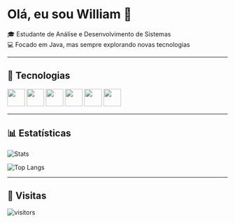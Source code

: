 # Olá, eu sou William 👋

🎓 Estudante de Análise e Desenvolvimento de Sistemas  
💻 Focado em Java, mas sempre explorando novas tecnologias  

---

## 🚀 Tecnologias

<img src="https://cdn.jsdelivr.net/gh/devicons/devicon/icons/java/java-original.svg" width="40"/>
<img src="https://cdn.jsdelivr.net/gh/devicons/devicon/icons/javascript/javascript-original.svg" width="40"/> 
<img src="https://cdn.jsdelivr.net/gh/devicons/devicon/icons/html5/html5-original.svg" width="40"/> 
<img src="https://cdn.jsdelivr.net/gh/devicons/devicon/icons/css3/css3-original.svg" width="40"/> 
<img src="https://cdn.jsdelivr.net/gh/devicons/devicon/icons/mysql/mysql-original.svg" width="40"/> 
<img src="https://cdn.jsdelivr.net/gh/devicons/devicon/icons/python/python-original.svg" width="40"/> 

---

## 📊 Estatísticas

![Stats](https://github-readme-stats.vercel.app/api?username=Lokinarius&show_icons=true&theme=radical)

![Top Langs](https://github-readme-stats.vercel.app/api/top-langs/?username=Lokinarius&layout=compact&theme=radical)

---

## 👀 Visitas
![visitors](https://visitor-badge.laobi.icu/badge?page_id=Lokinarius.Lokinarius)
<!--
**Lokinarius/Lokinarius** is a ✨ _special_ ✨ repository because its `README.md` (this file) appears on your GitHub profile.

Here are some ideas to get you started:

- 🔭 I’m currently working on ...
- 🌱 I’m currently learning ...
- 👯 I’m looking to collaborate on ...
- 🤔 I’m looking for help with ...
- 💬 Ask me about ...
- 📫 How to reach me: ...
- 😄 Pronouns: ...
- ⚡ Fun fact: ...
-->

